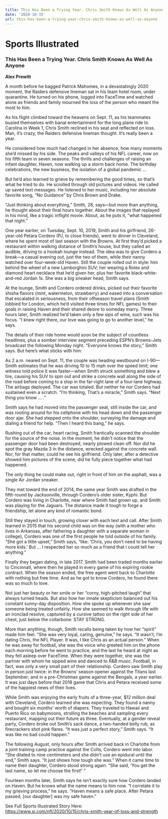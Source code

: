 ```yaml
---
title: This Has Been a Trying Year. Chris Smith Knows As Well As Anyone
date: '2020-10-15'
url: this-has-been-a-trying-year-chris-smith-knows-as-well-as-anyone
---
```

# Sports Illustrated #
### This Has Been a Trying Year. Chris Smith Knows As Well As Anyone ###

**Alex Prewitt**

A month before he bagged Patrick Mahomes, in a devastatingly 2020 moment, the Raiders defensive lineman sat in his team hotel room, under quarantine. He turned on his phone, logged into FaceTime and watched alone as friends and family mourned the loss of the person who meant the most to him.

As his flight climbed toward the heavens on Sept. 11, as his teammates busied themselves with banal entertainment for the long plane ride to Carolina in Week 1, Chris Smith reclined in his seat and reflected on loss. Man, it’s crazy, the Raiders defensive lineman thought. It’s really been a year.

He considered how much had changed in her absence, how many moments she’d missed by his side. The peaks and valleys of his NFL career, now on his fifth team in seven seasons. The thrills and challenges of raising an infant daughter, Haven, now walking up a storm back home. The birthday celebrations, the new business, the isolation of a global pandemic … 

But he’d also learned to grieve by remembering the good times, so that’s what he tried to do. He scrolled through old pictures and videos. He called up saved text messages. He listened to her music, including her absolute favorite song, “No Guidance” by Chris Brown and Drake.

“Just thinking about everything,” Smith, 28, says—but more than anything, he thought about their final hours together. About the images that replayed in his mind, like a tragic inflight movie. About, as he puts it, “what happened that night.”

One year earlier, on Tuesday, Sept. 10, 2019, Smith and his girlfriend, 26-year-old Petara Cordero (PJ, to close friends), went to dinner in Cleveland, where he spent most of last season with the Browns. At first they’d picked a restaurant within walking distance of Smith’s house, but they called an audible, driving to a hookah lounge instead.
The idea was to give Cordero a break—a casual evening out, just the two of them, while their nanny watched over four-week-old Haven. Still the couple rolled out in style: him behind the wheel of a new Lamborghini SUV; her wearing a Rolex and diamond heart necklace that he’d given her, plus her favorite black-white-and-red Jordan 1s. She was a big sneaker head, Smith says.

At the lounge, Smith and Cordero ordered drinks, picked out their favorite shisha flavors (mint, watermelon, strawberry) and eased into a conversation that escalated in seriousness, from their offseason travel plans (Smith lobbied for London, which he’d visited three times for NFL games) to their goals in raising Haven and their shared desire to someday marry. Three hours later, Smith realized he’d taken only a few sips of wine, such was his focus. “I knew right there, our love was going to go to another level,” he says.

The details of their ride home would soon be the subject of countless headlines, plus a somber interview segment preceding ESPN’s Browns-Jets broadcast the following Monday night. “Everyone knows the story,” Smith says. But here’s what sticks with him:

As 2 a.m. neared on Sept. 11, the couple was heading westbound on I-90—Smith estimates that he was driving 10 to 15 mph over the speed limit; one witness told police it was faster—when Smith struck something and blew a tire, causing his SUV to spin out and strike a concrete wall along the side of the road before coming to a stop in the far-right lane of a four-lane highway. The airbags deployed. The car was totaled. But neither he nor Cordero had sustained even a scratch. “I’m thinking, That’s a miracle,” Smith says. “Next thing you know … .”

Smith says he had moved into the passenger seat, still inside the car, and was rooting around for his cellphone with his head down and the passenger door ajar. She had stepped onto the shoulder, surveying the damage and dialing a friend for help. “Then I heard this bang,” he says.

Rushing out of the car, heart racing, Smith frantically scanned the shoulder for the source of the noise. In the moment, he didn’t notice that the passenger door had been destroyed, nearly plowed clean off. Nor did he spot the gray Mazda 3 in the distance, wrecked against the concrete wall. Nor, for that matter, could he see his girlfriend. Only later, after a detective showed him pictures of the scene, did he fully piece together what had happened.

The only thing he could make out, right in front of him on the asphalt, was a single Air Jordan sneaker.

They met toward the end of 2014, the same year Smith was drafted in the fifth round by Jacksonville, through Cordero’s older sister, Kyphi. But Cordero was living in Charlotte, near where Smith had grown up, and Smith was playing for the Jaguars. The distance made it tough to forge a friendship, let alone any kind of romantic bond.

Still they stayed in touch, growing closer with each text and call. After Smith learned in 2015 that his second child was on the way (with a mother who lives in Arkansas, after fathering a daughter with a separate woman in college), Cordero was one of the first people he told outside of his family. “She got a little upset,” Smith says, “like: ‘Chris, you don’t need to be having more kids.’ But … I respected her so much as a friend that I could tell her anything.”

Finally they began dating, in late 2017. Smith had been traded months earlier to Cincinnati, where then he played in every game of his expiring rookie contract. When the season ended, the free agent went back to Charlotte with nothing but free time. And as he got to know Cordero, he found there was so much to love.

Not just her beauty or her smile or her “corny, high-pitched laugh” that always turned heads. But also how her innate skepticism balanced out his constant sunny-day disposition. How she spoke up whenever she saw someone being treated unfairly. How she seemed to walk through life with an ironclad resolve, captured by a cursive tattoo on the right side of her chest, just below the collarbone: STAY STRONG.

More than anything, though, Smith recalls being taken by how her “spirit” made him feel. “She was very loyal, caring, genuine,” he says. “It wasn’t, I’m dating Chris, the NFL Player. It was, I like Chris as an actual person.” When he was away for football, she was the voice who greeted him on the phone each morning before he went to practice, and the last he heard at night as they fell asleep over FaceTime. When they were together, she was the partner with whom he sipped wine and danced to R&B music. Football, in fact, was only a very small part of their relationship. Cordero saw Smith play in person just twice: in the Browns’ season opener against the Titans last September; and in a pre-Christmas game against the Bengals, a year earlier. It was just days before that 2018 game that Chris and Petara received some of the happiest news of their lives.

While Smith was enjoying the early fruits of a three-year, $12 million deal with Cleveland, Cordero learned she was expecting. They found a nanny and bought six months’ worth of diapers. They traveled to Hawaii and Puerto Rico on babymoons, strolling the beaches and sampling every restaurant, mapping out their future as three. Eventually, at a gender reveal party, Cordero broke out Smith’s sack dance, a two-handed belly rub, as firecrackers shot pink flares. “It was just a perfect story,” Smith says. “It was like no bad could happen.”

The following August, only hours after Smith arrived back in Charlotte from a joint training camp practice against the Colts, Cordero went into labor. “She dilated to nine centimeters and she didn’t use an epidural until the end,” Smith says. “It just shows how tough she was.” When it came time to name their daughter, Cordero stood strong again. “She said, ‘You get the last name, so let me choose the first!’ ”

Fourteen months later, Smith says he isn’t exactly sure how Cordero landed on Haven. But he knows what the name means to him now. “I correlate it to my grieving process,” he says. “Haven means a safe place. After Petara passed, [our daughter] was my safe haven.”

See Full Sports Illustrated Story Here: https://www.si.com/nfl/2020/10/15/chris-smith-year-of-loss-and-strength

